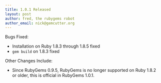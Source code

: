 ```yaml
---
title: 1.0.1 Released
layout: post
author: fred, the rubygems robot
author_email: nick@gemcutter.org
---
```


Bugs Fixed:

* Installation on Ruby 1.8.3 through 1.8.5 fixed
* `gem build` on 1.8.3 fixed

Other Changes Include:

* Since RubyGems 0.9.5, RubyGems is no longer supported on Ruby 1.8.2 or older,
  this is official in RubyGems 1.0.1.
